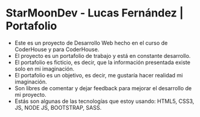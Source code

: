 # StarMoonDev - Lucas Fernández | Portafolio

- Este es un proyecto de Desarrollo Web hecho en el curso de CoderHouse y para CoderHouse.
- El proyecto es un portafolio de trabajo y está en constante desarrollo.
- El portafolio es ficticio, es decir, que la información presentada existe solo en mi imaginación.
- El portafolio es un objetivo, es decir, me gustaría hacer realidad mi imaginación.
- Son libres de comentar y dejar feedback para mejorar el desarrollo de mi proyecto.
- Estás son algunas de las tecnologías que estoy usando: HTML5, CSS3, JS, NODE JS, BOOTSTRAP, SASS.
